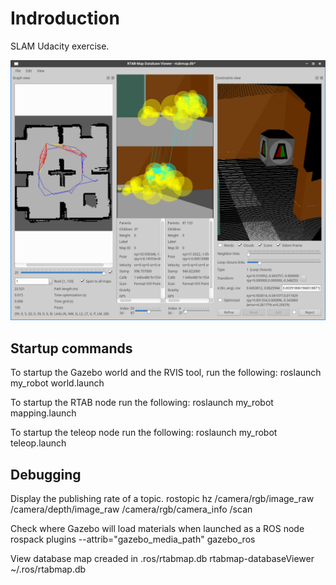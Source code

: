 # Indroduction

SLAM Udacity exercise.

![Screenshot](screenshot.png)


## Startup commands

To startup the Gazebo world and the RVIS tool, run the following:
roslaunch my_robot world.launch

To startup the RTAB node run the following:
roslaunch my_robot mapping.launch

To startup the teleop node run the following:
roslaunch my_robot teleop.launch

## Debugging

Display the publishing rate of a topic.
rostopic hz /camera/rgb/image_raw /camera/depth/image_raw /camera/rgb/camera_info /scan

Check where Gazebo will load materials when launched as a ROS node
rospack plugins --attrib="gazebo_media_path" gazebo_ros

View database map creaded in .ros/rtabmap.db
rtabmap-databaseViewer ~/.ros/rtabmap.db

